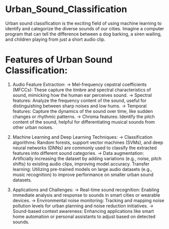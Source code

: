 # Urban_Sound_Classification
 Urban sound classification is the exciting field of using machine learning to identify and categorize the diverse sounds of our cities. Imagine a computer program that can tell the difference between a dog barking, a siren wailing, and children playing from just a short audio clip.

# Features of Urban Sound Classification:

1. Audio Feature Extraction:
-> Mel-frequency cepstral coefficients (MFCCs): These capture the timbre and spectral characteristics of sound, mimicking how the human ear perceives sound.
-> Spectral features: Analyze the frequency content of the sound, useful for distinguishing between sharp noises and low hums.
-> Temporal features: Capture the dynamics of the sound over time, like sudden changes or rhythmic patterns.
-> Chroma features: Identify the pitch content of the sound, helpful for differentiating musical sounds from other urban noises.

2. Machine Learning and Deep Learning Techniques:
-> Classification algorithms: Random forests, support vector machines (SVMs), and deep neural networks (DNNs) are commonly used to classify the extracted features into different sound categories.
-> Data augmentation: Artificially increasing the dataset by adding variations (e.g., noise, pitch shifts) to existing audio clips, improving model accuracy.
Transfer learning: Utilizing pre-trained models on large audio datasets (e.g., music recognition) to improve performance on smaller urban sound datasets.

3. Applications and Challenges:
-> Real-time sound recognition: Enabling immediate analysis and response to sounds in smart cities or wearable devices.
-> Environmental noise monitoring: Tracking and mapping noise pollution levels for urban planning and noise reduction initiatives.
-> Sound-based context awareness: Enhancing applications like smart home automation or personal assistants to adjust based on detected sounds.
